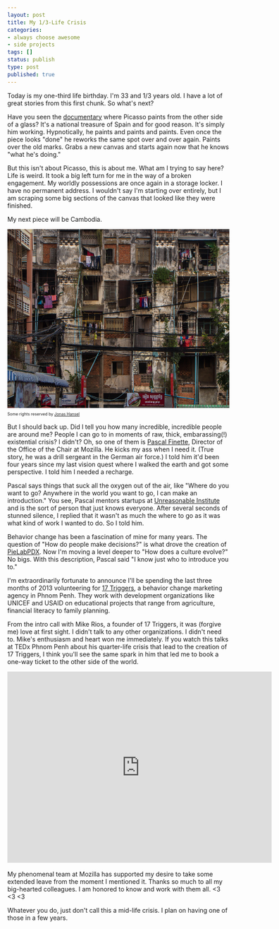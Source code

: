 ```yaml
---
layout: post
title: My 1/3-Life Crisis
categories:
- always choose awesome
- side projects
tags: []
status: publish
type: post
published: true
---
```

Today is my one-third life birthday. I'm 33 and 1/3 years old. I have a lot of great stories from this first chunk. So what's next?

Have you seen the <a href="http://www.youtube.com/watch?v=gHlTvE-AI3Q" title="The Mystery of Picasso : YouTube" target="_blank">documentary</a> where Picasso paints from the other side of a glass? It's a national treasure of Spain and for good reason. It's simply him working. Hypnotically, he paints and paints and paints. Even once the piece looks "done" he reworks the same spot over and over again. Paints over the old marks. Grabs a new canvas and starts again now that he knows "what he's doing."

But this isn't about Picasso, this is about me. What am I trying to say here? Life is weird. It took a big left turn for me in the way of a broken engagement. My worldly possessions are once again in a storage locker. I have no permanent address. I wouldn't say I'm starting over entirely, but I am scraping some big sections of the canvas that looked like they were finished.

My next piece will be Cambodia.

<a href="/img/phnom-penh-facade.jpg"><img src="/img/phnom-penh-facade.jpg" alt="License Attribution Noncommercial Share Alike Some rights reserved by Jonas Hansel " width="600" height="405" class="alignnone size-large wp-image-1071" /></a><span style="font-size: 9px;">Some rights reserved by <a title="original photo at flickr" href="http://www.flickr.com/photos/jonashansel/8300113687">Jonas Hansel</a></span>

But I should back up. Did I tell you how many incredible, incredible people are around me? People I can go to in moments of raw, thick, embarassing(!) existential crisis? I didn't? Oh, so one of them is <a href="http://theheretic.me/" title="The Heretic | Pascal Finette" target="_blank">Pascal Finette</a>, Director of the Office of the Chair at Mozilla. He kicks my ass when I need it. (True story, he was a drill sergeant in the German air force.) I told him it'd been four years since my last vision quest where I walked the earth and got some perspective. I told him I needed a recharge.

Pascal says things that suck all the oxygen out of the air, like "Where do you want to go? Anywhere in the world you want to go, I can make an introduction." You see, Pascal mentors startups at <a href="http://unreasonable.is/" title="Unreasonable Institute" target="_blank">Unreasonable Institute</a> and is the sort of person that just knows everyone. After several seconds of stunned silence, I replied that it wasn't as much the where to go as it was what kind of work I wanted to do. So I told him.

Behavior change has been a fascination of mine for many years. The question of "How do people make decisions?" is what drove the creation of <a href="http://skinnywhitegirl.com/blog/category/pielabpdx/" title="PieLabPDX">PieLabPDX</a>. Now I'm moving a level deeper to "How does a culture evolve?" No bigs. With this description, Pascal said "I know just who to introduce you to."

I'm extraordinarily fortunate to announce I'll be spending the last three months of 2013 volunteering for <a href="http://17triggers.com" title="17 Triggers" target="_blank">17 Triggers</a>, a behavior change marketing agency in Phnom Penh. They work with development organizations like UNICEF and USAID on educational projects that range from agriculture, financial literacy to family planning.

From the intro call with Mike Rios, a founder of 17 Triggers, it was (forgive me) love at first sight. I didn't talk to any other organizations. I didn't need to. Mike's enthusiasm and heart won me immediately. If you watch this talks at TEDx Phnom Penh about his quarter-life crisis that lead to the creation of 17 Triggers, I think you'll see the same spark in him that led me to book a one-way ticket to the other side of the world.

<iframe src="http://tedxtalks.ted.com/video/TEDxPhnomPenh-Mike-Rios-Dong-Ch/player?layout=&amp;read_more=1" width="600" height="433" frameborder="0" scrolling="no"></iframe>

My phenomenal team at Mozilla has supported my desire to take some extended leave from the moment I mentioned it. Thanks so much to all my big-hearted colleagues. I am honored to know and work with them all. &lt;3 &lt;3 &lt;3

Whatever you do, just don't call this a mid-life crisis. I plan on having one of those in a few years.
